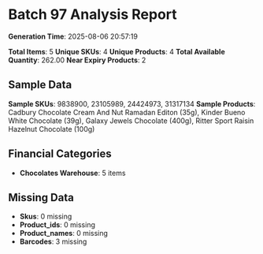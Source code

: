 # Batch 97 Analysis Report

**Generation Time**: 2025-08-06 20:57:19

**Total Items**: 5
**Unique SKUs**: 4
**Unique Products**: 4
**Total Available Quantity**: 262.00
**Near Expiry Products**: 2

## Sample Data
**Sample SKUs**: 9838900, 23105989, 24424973, 31317134
**Sample Products**: Cadbury Chocolate Cream And Nut Ramadan Editon (35g), Kinder Bueno White Chocolate (39g), Galaxy Jewels Chocolate (400g), Ritter Sport Raisin Hazelnut Chocolate (100g)

## Financial Categories
- **Chocolates Warehouse**: 5 items

## Missing Data
- **Skus**: 0 missing
- **Product_ids**: 0 missing
- **Product_names**: 0 missing
- **Barcodes**: 3 missing

